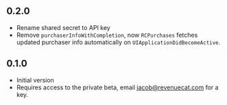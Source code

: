 ## 0.2.0
- Rename shared secret to API key
- Remove `purchaserInfoWithCompletion`, now `RCPurchases` fetches updated purchaser info automatically on `UIApplicationDidBecomeActive`.

## 0.1.0

- Initial version
- Requires access to the private beta, email jacob@revenuecat.com for a key.